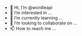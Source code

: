 - 👋 Hi, I’m @wordleapi
- 👀 I’m interested in ...
- 🌱 I’m currently learning ...
- 💞️ I’m looking to collaborate on ...
- 📫 How to reach me ...

<!---
wordleapi/wordleapi is a ✨ special ✨ repository because its `README.md` (this file) appears on your GitHub profile.
You can click the Preview link to take a look at your changes.
--->
